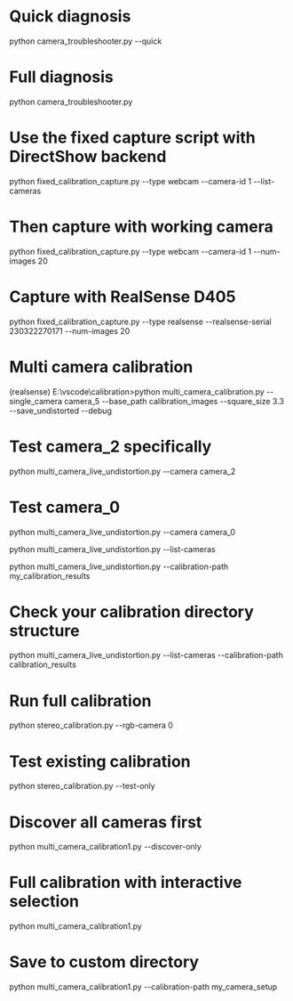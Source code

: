 
# Quick diagnosis
python camera_troubleshooter.py --quick

# Full diagnosis  
python camera_troubleshooter.py

# Use the fixed capture script with DirectShow backend
python fixed_calibration_capture.py --type webcam --camera-id 1 --list-cameras

# Then capture with working camera
python fixed_calibration_capture.py --type webcam --camera-id 1 --num-images 20

# Capture with RealSense D405
python fixed_calibration_capture.py --type realsense --realsense-serial 230322270171 --num-images 20

# Multi camera calibration
(realsense) E:\vscode\calibration>python multi_camera_calibration.py --single_camera camera_5 --base_path calibration_images --square_size 3.3 --save_undistorted --debug



# Test camera_2 specifically
python multi_camera_live_undistortion.py --camera camera_2

# Test camera_0
python multi_camera_live_undistortion.py --camera camera_0


python multi_camera_live_undistortion.py --list-cameras

python multi_camera_live_undistortion.py --calibration-path my_calibration_results

# Check your calibration directory structure
python multi_camera_live_undistortion.py --list-cameras --calibration-path calibration_results

# Run full calibration
python stereo_calibration.py --rgb-camera 0

# Test existing calibration
python stereo_calibration.py --test-only

# Discover all cameras first
python multi_camera_calibration1.py --discover-only

# Full calibration with interactive selection
python multi_camera_calibration1.py

# Save to custom directory
python multi_camera_calibration1.py --calibration-path my_camera_setup
